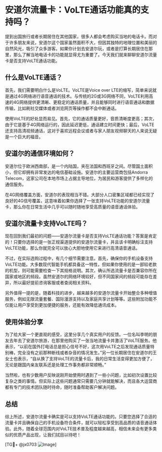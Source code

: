 # 安道尔流量卡：VoLTE通话功能真的支持吗？

提到出国旅行或者长期居住在其他国家，很多人都会考虑购买当地的电话卡。而对于许多朋友来说，安道尔这个国家虽然面积不大，但因其独特的地理位置和美丽的自然风光，吸引了众多游客。如果你计划去安道尔玩，或者是打算长期居住在那里，那么了解当地电话卡的功能就显得尤为重要了。今天我们就来聊聊安道尔流量卡是否支持VoLTE通话功能。

## 什么是VoLTE通话？

首先，我们需要明白什么是VoLTE。VoLTE是Voice over LTE的缩写，简单来说就是通过4G网络进行语音通话的技术。与传统的2G或3G网络不同，VoLTE利用高速的4G网络提供更清晰、更稳定的通话质量，并且能够同时进行语音通话和数据传输，比如刷社交媒体或者浏览网页等操作都不会中断通话。

使用VoLTE的好处显而易见。首先，它的通话质量更好，音质清晰度更高；其次，由于它是基于4G网络运行的，因此延迟更低，通话建立时间更快；最后，VoLTE还支持高清视频通话，这对于喜欢远程会议或者与家人朋友视频聊天的人来说无疑是一个巨大的福音。

## 安道尔的通信环境如何？

安道尔位于欧洲西南部，是一个内陆国，夹在法国和西班牙之间。尽管国土面积小，但它却拥有非常发达的电信基础设施。安道尔的主要运营商包括Andorra Telecom，这家公司在本地市场上占据主导地位，为居民和游客提供了多样化的通信服务。

在4G网络覆盖方面，安道尔的表现相当不错。大部分人口密集区域都已经实现了良好的4G信号覆盖，这意味着如果你选择了一张支持VoLTE功能的安道尔流量卡，那么你在日常生活中几乎可以随时随地享受高质量的语音通话体验。

## 安道尔流量卡支持VoLTE吗？

现在回到我们最初的问题——安道尔流量卡是否支持VoLTE通话功能？答案是肯定的！只要你选择的是一张正规渠道提供的安道尔流量卡，并且该卡明确标注支持VoLTE功能，那么你就完全可以放心大胆地使用它来进行高清语音通话。

不过，在实际选购过程中，有几个细节需要注意。首先，确保你的手机设备支持VoLTE功能。大多数现代智能手机都具备这一特性，但如果你使用的是一部较老款的机型，则可能需要检查一下其规格说明。其次，确认所选流量卡是否兼容你所在国家或地区的频段。虽然安道尔的网络环境较好，但不同国家间的频段可能存在差异，所以最好提前咨询客服或者查阅相关资料。

另外值得一提的是，随着科技的进步，越来越多的安道尔流量卡开始整合多种增值服务，例如无限流量套餐、国际漫游支持以及家庭共享计划等等。这些附加功能不仅能让用户享受到更加便捷的服务，还能有效降低通讯成本。

## 使用体验分享

为了给大家一个更直观的感受，这里分享几个真实用户的反馈。一位名叫李明的朋友去年去了安道尔旅游，在那里他购买了一张当地流量卡并激活了VoLTE服务。他表示，“以前在国外打电话总是担心信号不好，这次用VoLTE之后发现通话质量特别棒，完全没有之前那种断线或者杂音的情况发生。”另一位长期居住在安道尔的王女士也表示，“自从换了支持VoLTE的流量卡后，我的日常生活变得更加方便了，无论是跟国内亲友联系还是处理工作事务都非常顺畅。”

当然啦，也有少数用户反映说刚开始使用时遇到了一些小问题，比如初次设置比较复杂之类的事情。但实际上这些问题通常只需要几分钟就能解决，而且各大运营商都有专门的技术团队随时待命，随时准备帮助客户解决问题。

## 总结

综上所述，安道尔流量卡确实是可以支持VoLTE通话功能的。只要您选择了合适的流量卡并且确保自己的手机设备符合条件，就可以轻松享受到高品质的语音通话体验。此外，随着全球范围内对VoLTE技术普及程度越来越高，相信未来会有更多类似的优质产品出现，让我们拭目以待吧！

[TG💪+ @jx0703 ![Image](https://github.com/user-attachments/assets/dbca1d08-cadb-493c-b0ec-ad6f7a83f270)]